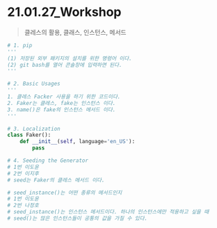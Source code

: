 # 21.01.27_Workshop

> 클레스의 활용, 클래스, 인스턴스, 메서드



```python
# 1. pip
'''
(1) 저장된 외부 패키지의 설치를 위한 명령어 이다.
(2) git bash를 열어 콘솔창에 입력하면 된다.
'''
```

```python
# 2. Basic Usages
'''
1. 클레스 Facker 사용을 하기 위한 코드이다.
2. Faker는 클레스, fake는 인스턴스 이다.
3. name()은 fake의 인스턴스 메서드 이다.
'''
```

```python
# 3. Localization
class Faker():
    def __init__(self, language='en_US'):
        pass
```

```python
# 4. Seeding the Generator
# 1번 이도윤
# 2번 이지후
# seed는 Faker의 클레스 메서드 이다.
```

```python
# seed_instance()는 어떤 종류의 메서드인지
# 1번 이도윤
# 2번 나정호
# seed_instance()는 인스턴스 메서드이다. 하나의 인스턴스에만 적용하고 싶을 때
# seed()는 많은 인스턴스들이 공통의 값을 가질 수 있다.
```